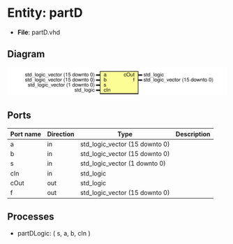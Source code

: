 # Entity: partD

- **File**: partD.vhd
## Diagram

![Diagram](partD.svg "Diagram")
## Ports

| Port name | Direction | Type                           | Description |
| --------- | --------- | ------------------------------ | ----------- |
| a         | in        | std_logic_vector (15 downto 0) |             |
| b         | in        | std_logic_vector (15 downto 0) |             |
| s         | in        | std_logic_vector (1 downto 0)  |             |
| cIn       | in        | std_logic                      |             |
| cOut      | out       | std_logic                      |             |
| f         | out       | std_logic_vector (15 downto 0) |             |
## Processes
- partDLogic: ( s, a, b, cIn )
